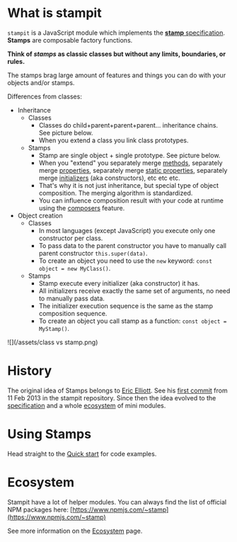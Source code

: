 # What is stampit

`stampit` is a JavaScript module which implements the [**stamp** specification](https://www.gitbook.com/book/stampit-org/docs/edit#). **Stamps** are composable factory functions.

**Think of **_**stamps**_** as classic classes but without any limits, boundaries, or rules.**

The stamps brag large amount of features and things you can do with your objects and/or stamps.

Differences from classes:

* Inheritance
  * Classes
    * Classes do child+parent+parent+parent... inheritance chains. See picture below.
    * When you extend a class you link class prototypes.
  * Stamps
    * Stamp are single object + single prototype. See picture below.
    * When you "extend" you separately merge [methods](/methods.md), separately merge [properties](/properties.md), separately merge [static properties](/static-properties.md), separately merge [initializers](/initializers.md) \(aka constructors\), etc etc etc.
    * That's why it is not just inheritance, but special type of object composition. The merging algorithm is standardized.
    * You can influence composition result with your code at runtime using the [composers](/composers.md) feature.
* Object creation
  * Classes
    * In most languages \(except JavaScript\) you execute only one constructor per class.
    * To pass data to the parent constructor you have to manually call parent constructor `this.super(data)`.
    * To create an object you need to use the `new` keyword: `const object = new MyClass()`.
  * Stamps
    * Stamp execute every initializer \(aka constructor\) it has.
    * All initializers receive exactly the same set of arguments, no need to manually pass data.
    * The initializer execution sequence is the same as the stamp composition sequence.
    * To create an object you call stamp as a function: `const object = MyStamp()`.

![](/assets/class vs stamp.png)

# History

The original idea of Stamps belongs to [Eric Elliott](https://ericelliottjs.com/). See his [first commit](https://github.com/stampit-org/stampit/commit/ac330e8537e349a9640bbe4a34c63150db445a20) from 11 Feb 2013 in the stampit repository. Since then the idea evolved to the [specification](/specification.md) and a whole [ecosystem](/ecosystem.md) of mini modules.

# Using Stamps

Head straight to the [Quick start](/start.md) for code examples.

# Ecosystem

Stampit have a lot of helper modules. You can always find the list of official NPM packages here: [https://www.npmjs.com/~stamp](https://www.npmjs.com/~stamp)

See more information on the [Ecosystem](/ecosystem.md) page.


